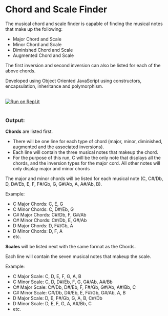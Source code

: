 # Chord and Scale Finder

The musical chord and scale finder is capable of finding the musical notes that make up the following:
<br/>   
- Major Chord and Scale  
- Minor Chord and Scale  
- Diminished Chord and Scale 
- Augmented Chord and Scale  

The first inversion and second inversion can also be listed for each of the above chords.  

Developed using Object Oriented JavaScript using constructors, encapsulation, inheritance and polymorphism.  
<br/>

[![Run on Repl.it](https://repl.it/badge/github/bdtripp/chord_and_scale_finder)](https://repl.it/github/bdtripp/chord_and_scale_finder)  
<br/>

### Output:

**Chords** are listed first.
<br/>  
-	There will be one line for each type of chord (major, minor, diminished, augmented and the associated inversions).  
-	Each line will contain the three musical notes that makeup the chord.  
-	For the purpose of this run, C will be the only note that displays all the chords, and the inversion types for the major cord.  All other notes will only display major and minor chords  

The major and minor chords will be listed for each musical note (C, C#/Db, D, D#/Eb, E, F, F#/Gb, G, G#/Ab, A, A#/Ab, B).  

Example:  
- C  Major Chords:  C, E, G  
- C  Minor Chords:  C, D#/Eb, G  
- C# Major Chords:  C#/Db, F, G#/Ab  
- C# Minor Chords:  C#/Db, E, G#/Ab  
- D  Major Chords:  D, F#/Gb, A  
- D  Minor Chords:  D, F, A
- etc.  

**Scales** will be listed next with the same format as the Chords.  

Each line will contain the seven musical notes that makeup the scale.  

Example:  
- C  Major Scale:  C, D, E, F, G, A, B  
- C  Minor Scale:  C, D, D#/Eb, F, G, G#/Ab, A#/Bb  
- C# Major Scale:  C#/Db, D#/Eb, F, F#/Gb, G#/Ab, A#/Bb, C  
- C# Minor Scale:  C#/Db, D#/Eb, E, F#/Gb, G#/Ab, A, B  
- D  Major Scale:  D, E, F#/Gb, G, A, B, C#/Db  
- D  Minor Scale:  D, E, F, G, A, A#/Bb, C  
- etc.  
